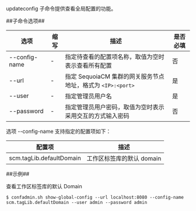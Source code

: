updateconfig 子命令提供查看全局配置的功能。

##子命令选项##

| 选项       | 缩写 | 描述                                 | 是否必填 |
| ---------- | ---- | ------------------------------------ | -------- |
| --config-name | - | 指定待查看的配置项名称，取值为空时表示查看所有配置 | 否 |
| --url      | - | 指定 SequoiaCM 集群的网关服务节点地址，格式为 `<IP>:<port>` | 是 |
| --user     | - | 指定管理员用户名                            | 是 |
| --password | - | 指定管理员用户密码，取值为空时表示采用交互的方式输入密码 | 否 |

选项 --config-name 支持指定的配置项如下：

| 配置项 | 描述 |
| ------ | ---- |
| scm.tagLib.defaultDomain | 工作区标签库的默认 domain |

##示例##

查看工作区标签库的默认 Domain

```lang-javascript
$ confadmin.sh show-global-config --url localhost:8080 --config-name scm.tagLib.defaultDomain --user admin --password admin
```